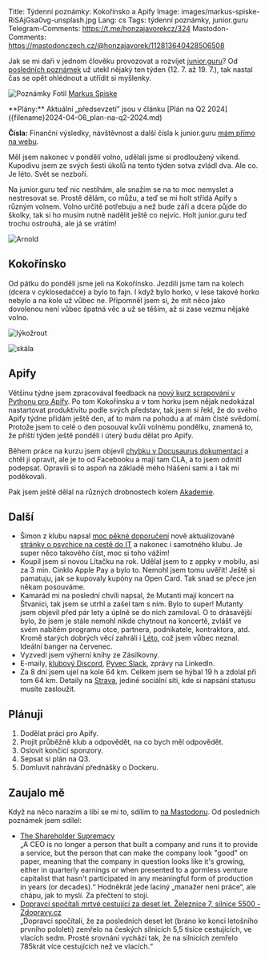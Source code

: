Title: Týdenní poznámky: Kokořínsko a Apify
Image: images/markus-spiske-RiSAjGsa0vg-unsplash.jpg
Lang: cs
Tags: týdenní poznámky, junior.guru
Telegram-Comments: https://t.me/honzajavorekcz/324
Mastodon-Comments: https://mastodonczech.cz/@honzajavorek/112813640428506508

Jak se mi daří v jednom člověku provozovat a rozvíjet [junior.guru](https://junior.guru/)?
Od [posledních poznámek]({filename}2024-07-12_tydenni-poznamky-europython-a-prekopavani-sponzoru.md) už utekl nějaký ten týden (12. 7. až 19. 7.), tak nastal čas se opět ohlédnout a utřídit si myšlenky.

![Poznámky]({static}/images/markus-spiske-RiSAjGsa0vg-unsplash.jpg)
Fotil [Markus Spiske](https://unsplash.com/@markusspiske)

<div class="alert alert-warning" role="alert" markdown="1">
**Plány:** Aktuální „předsevzetí” jsou v článku [Plán na Q2 2024]({filename}2024-04-06_plan-na-q2-2024.md)

**Čísla:** Finanční výsledky, návštěvnost a další čísla k junior.guru [mám přímo na webu](https://junior.guru/open/).
</div>

Měl jsem nakonec v pondělí volno, udělali jsme si prodloužený víkend. Kupodivu jsem ze svých šesti úkolů na tento týden sotva zvládl dva. Ale co. Je léto. Svět se nezboří.

Na junior.guru teď nic nestíhám, ale snažím se na to moc nemyslet a nestresovat se. Prostě dělám, co můžu, a teď se mi holt střídá Apify s různým volnem. Volno určitě potřebuju a než bude září a dcera půjde do školky, tak si ho musím nutně nadělit ještě co nejvíc. Holt junior.guru teď trochu ostrouhá, ale já se vrátím!

![Arnold]({static}/images/arnold.png)

## Kokořínsko

Od pátku do pondělí jsme jeli na Kokořínsko. Jezdili jsme tam na kolech (dcera v cyklosedačce) a bylo to fajn. I když bylo horko, v lese takové horko nebylo a na kole už vůbec ne. Připomněl jsem si, že mít něco jako dovolenou není vůbec špatná věc a už se těším, až si zase vezmu nějaké volno.

![lýkožrout]({static}/images/img-0747.jpg)

![skála]({static}/images/img-0840.jpg)

## Apify

Většinu týdne jsem zpracovával feedback na [nový kurz scrapování v Pythonu pro Apify](https://github.com/apify/apify-docs/pull/1023). Po tom Kokořínsku a v tom horku jsem nějak nedokázal nastartovat produktivitu podle svých představ, tak jsem si řekl, že do svého Apify týdne přidám ještě den, ať to mám na pohodu a ať mám čisté svědomí. Protože jsem to celé o den posouval kvůli volnému pondělku, znamená to, že příští týden ještě pondělí i úterý budu dělat pro Apify.

Během práce na kurzu jsem objevil [chybku v Docusaurus dokumentaci](https://github.com/facebook/docusaurus/pull/10306) a chtěl ji opravit, ale je to od Facebooku a mají tam CLA, a to jsem odmítl podepsat. Opravili si to aspoň na základě mého hlášení sami a i tak mi poděkovali.

Pak jsem ještě dělal na různých drobnostech kolem [Akademie](https://docs.apify.com/academy).

## Další

-   Šimon z klubu napsal [moc pěkné doporučení](https://www.linkedin.com/posts/fusatytata_jak-p%C5%99e%C5%BE%C3%ADt-cestu-juniora-popsychick%C3%A9-str%C3%A1nce-activity-7219245706472022016-TThG/) nově aktualizované [stránky o psychice na cestě do IT](https://junior.guru/handbook/mental-health/) a nakonec i samotného klubu. Je super něco takového číst, moc si toho vážím!
-   Koupil jsem si novou Lítačku na rok. Udělal jsem to z appky v mobilu, asi za 3 min. Cinklo Apple Pay a bylo to. Nemohl jsem tomu uvěřit! Ještě si pamatuju, jak se kupovaly kupóny na Open Card. Tak snad se přece jen někam posouváme.
-   Kamarád mi na poslední chvíli napsal, že Mutanti mají koncert na Štvanici, tak jsem se utrhl a zašel tam s ním. Bylo to super! Mutanty jsem objevil před pár lety a úplně se do nich zamiloval. O to drásavější bylo, že jsem je stále nemohl nikde chytnout na koncertě, zvlášť ve svém nabitém programu otce, partnera, podnikatele, kontraktora, atd. Kromě starých dobrých věcí zahráli i [Léto](https://www.youtube.com/watch?v=Tdp9a1JwDVc), což jsem vůbec neznal. Ideální banger na červenec.
-   Vyzvedl jsem výherní knihy ze Zásilkovny.
-   E-maily, [klubový Discord](https://junior.guru/club/), [Pyvec Slack](https://docs.pyvec.org/operations/support.html#sit-kontaktu), zprávy na LinkedIn.
-   Za 8 dní jsem ujel na kole 64 km. Celkem jsem se hýbal 19 h a zdolal při tom 64 km.
    Detaily na [Strava](https://www.strava.com/athletes/31242569), jediné sociální síti, kde si napsání statusu musíte zasloužit.

## Plánuji

1.  Dodělat práci pro Apify.
2.  Projít průběžně klub a odpovědět, na co bych měl odpovědět.
3.  Oslovit končící sponzory.
4.  Sepsat si plán na Q3.
5.  Domluvit nahrávání přednášky o Dockeru.

## Zaujalo mě

Když na něco narazím a líbí se mi to, sdílím to [na Mastodonu](https://mastodonczech.cz/@honzajavorek).
Od posledních poznámek jsem sdílel:

- [The Shareholder Supremacy](https://www.wheresyoured.at/tss/)<br>„A CEO is no longer a person that built a company and runs it to provide a service, but the person that can make the company look "good" on paper, meaning that the company in question looks like it's growing, either in quarterly earnings or when presented to a gormless venture capitalist that hasn't participated in any meaningful form of production in years (or decades).“ Hodněkrát jede laciný „manažer není práce“, ale chápu, jak to myslí. Za přečtení to stojí.
- [Dopravci spočítali mrtvé cestující za deset let. Železnice 7, silnice 5500 - Zdopravy.cz](https://zdopravy.cz/dopravci-spocitali-mrtve-cestujici-za-deset-let-zeleznice-7-silnice-5500-211835/)<br>„Dopravci spočítali, že za posledních deset let (bráno ke konci letošního prvního pololetí) zemřelo na českých silnicích 5,5 tisíce cestujících, ve vlacích sedm. Prosté srovnání vychází tak, že na silnicích zemřelo 785krát více cestujících než ve vlacích.“
